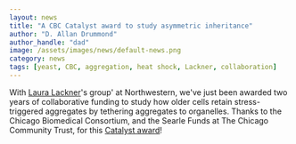 ```yaml
---
layout: news
title: "A CBC Catalyst award to study asymmetric inheritance"
author: "D. Allan Drummond"
author_handle: "dad"
image: /assets/images/news/default-news.png
category: news
tags: [yeast, CBC, aggregation, heat shock, Lackner, collaboration]
---
```

With [Laura Lackner][lackner]'s group' at Northwestern, we've just been awarded two years of collaborative funding to study how older cells retain stress-triggered aggregates by tethering aggregates to organelles. Thanks to the Chicago Biomedical Consortium, and the Searle Funds at The Chicago Community Trust, for this [Catalyst award][catalyst]!

[lackner]: http://groups.molbiosci.northwestern.edu/lackner/
[catalyst]: http://www.chicagobiomedicalconsortium.org/grants/catalyst.php
